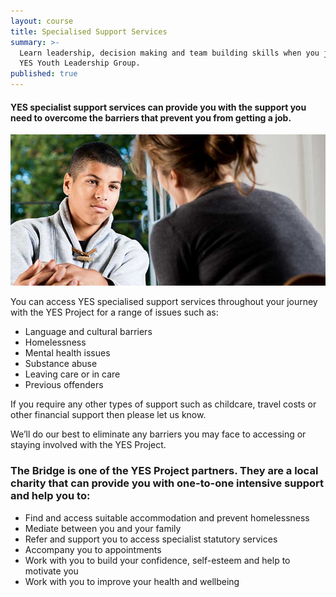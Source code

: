 ```yaml
---
layout: course
title: Specialised Support Services
summary: >-
  Learn leadership, decision making and team building skills when you join the
  YES Youth Leadership Group.
published: true
---
```


#### YES specialist support services can provide you with the support you need to overcome the barriers that prevent you from getting a job.

![Young man being counselled by woman](/img/specialist-support.jpg)

You can access YES specialised support services throughout your journey with the YES Project for a range of issues such as:

- Language and cultural barriers
- Homelessness
- Mental health issues
- Substance abuse
- Leaving care or in care
- Previous offenders

If you require any other types of support such as childcare, travel costs or other financial support then please let us know.

We’ll do our best to eliminate any barriers you may face to accessing or staying involved with the YES Project.

### The Bridge is one of the YES Project partners. They are a local charity that can provide you with one-to-one intensive support and help you to: 

- Find and access suitable accommodation and prevent homelessness 
- Mediate between you and your family
- Refer and support you to access specialist statutory services
- Accompany you to appointments 
- Work with you to build your confidence, self-esteem and help to motivate you
- Work with you to improve your health and wellbeing


